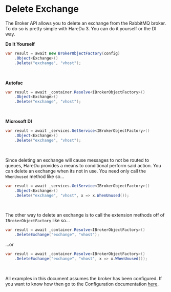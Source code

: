 # Delete Exchange

The Broker API allows you to delete an exchange from the RabbitMQ broker. To do so is pretty simple with HareDu 3. You can do it yourself or the DI way.

**Do It Yourself**

```c#
var result = await new BrokerObjectFactory(config)
    .Object<Exchange>()
    .Delete("exchange", "vhost");
```
<br>

**Autofac**

```c#
var result = await _container.Resolve<IBrokerObjectFactory>()
    .Object<Exchange>()
    .Delete("exchange", "vhost");
```
<br>

**Microsoft DI**

```c#
var result = await _services.GetService<IBrokerObjectFactory>()
    .Object<Exchange>()
    .Delete("exchange", "vhost");
```
<br>

Since deleting an exchange will cause messages to not be routed to queues, HareDu provides a means to conditional perform said action. You can delete an exchange when its not in use. You need only call the ```WhenUnused``` method like so...

```c#
var result = await _services.GetService<IBrokerObjectFactory>()
    .Object<Exchange>()
    .Delete("exchange", "vhost", x => x.WhenUnused());
```

<br>

The other way to delete an exchange is to call the extension methods off of ```IBrokerObjectFactory``` like so...

```c#
var result = await _container.Resolve<IBrokerObjectFactory>()
    .DeleteExchange("exchange", "vhost");
```

...or

```c#
var result = await _container.Resolve<IBrokerObjectFactory>()
    .DeleteExchange("exchange", "vhost", x => x.WhenUnused());
```

<br>

All examples in this document assumes the broker has been configured. If you want to know how then go to the Configuration documentation [here](https://github.com/ahives/HareDu3/blob/master/docs/configuration.md).

